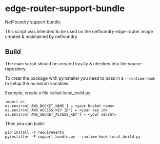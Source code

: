 # edge-router-support-bundle

NetFoundry support bundle

  This script was intended to be used on the 
  netfoundry edge-router image created &
  maintained by netfoundry.

## Build

The main script should be created locally & checked into the source repository.

To creat the package with pyinstaller you need to pass in a `--runtime-hook` to setup the os.eviron variables.

Example, create a file called local_build.py
```
import os
os.environ['AWS_BUCKET_NAME'] = <your bucket name>
os.environ['AWS_ACCESS_KEY_ID'] = <your key id>
os.environ['AWS_SECRET_ACCESS_KEY'] = <your secret>
```
Then you can build:
```
pip install -r requirements
pyinstaller -F support_bundle.py --runtime-hook local_build.py
```


